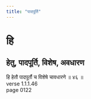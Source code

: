 ```yaml
---
title: "पादपूर्ति"
---
```


# हि
## हेतु, पादपूर्ति, विशेष, अवधारण
हि हेतौ पादपूर्तौ च विशेषे चावधारणे ॥ ४६ ॥<BR>verse 1.1.1.46<BR>page 0122

